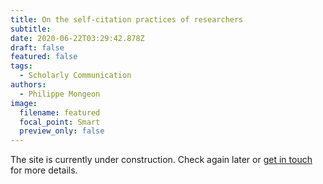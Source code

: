 ```yaml
---
title: On the self-citation practices of researchers
subtitle:
date: 2020-06-22T03:29:42.878Z
draft: false
featured: false
tags:
  - Scholarly Communication
authors:
  - Philippe Mongeon
image:
  filename: featured
  focal_point: Smart
  preview_only: false
---
```


The site is currently under construction. Check again later or [get in touch](https://qsslab.ca/#contact) for more details.




